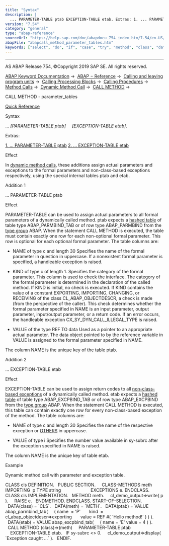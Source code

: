 ```yaml
---
title: "Syntax"
description: |
  ... PARAMETER-TABLE ptab EXCEPTION-TABLE etab. Extras: 1. ... PARAMETER-TABLE ptab(#!ABAP_ADDITION_1@1@) 2. ... EXCEPTION-TABLE etab(#!ABAP_ADDITION_2@2@) Effect In dynamic method calls(https://help.sap.com/doc/abapdocu_754_index_htm/7.54/en-US/abapcall_method_dynamic.htm), t
version: "7.54"
category: "general"
type: "abap-reference"
sourceUrl: "https://help.sap.com/doc/abapdocu_754_index_htm/7.54/en-US/abapcall_method_parameter_tables.htm"
abapFile: "abapcall_method_parameter_tables.htm"
keywords: ["select", "do", "if", "case", "try", "method", "class", "data", "internal-table", "abapcall", "parameter", "tables"]
---
```


* * *

AS ABAP Release 754, ©Copyright 2019 SAP SE. All rights reserved.

[ABAP Keyword Documentation](https://help.sap.com/doc/abapdocu_754_index_htm/7.54/en-US/abenabap.htm) →  [ABAP − Reference](https://help.sap.com/doc/abapdocu_754_index_htm/7.54/en-US/abenabap_reference.htm) →  [Calling and leaving program units](https://help.sap.com/doc/abapdocu_754_index_htm/7.54/en-US/abenabap_execution.htm) →  [Calling Processing Blocks](https://help.sap.com/doc/abapdocu_754_index_htm/7.54/en-US/abencall_processing_blocks.htm) →  [Calling Procedures](https://help.sap.com/doc/abapdocu_754_index_htm/7.54/en-US/abencall_procedures.htm) →  [Method Calls](https://help.sap.com/doc/abapdocu_754_index_htm/7.54/en-US/abenmethod_calls.htm) →  [Dynamic Method Call](https://help.sap.com/doc/abapdocu_754_index_htm/7.54/en-US/abenmethod_calls_dynamic.htm) →  [CALL METHOD](https://help.sap.com/doc/abapdocu_754_index_htm/7.54/en-US/abapcall_method_dynamic.htm) → 

CALL METHOD - parameter\_tables

[Quick Reference](https://help.sap.com/doc/abapdocu_754_index_htm/7.54/en-US/abapcall_method_shortref.htm)

Syntax

... *\[*PARAMETER-TABLE ptab*\]*
    *\[*EXCEPTION-TABLE etab*\]*.

Extras:

[1\. ... PARAMETER-TABLE ptab](#!ABAP_ADDITION_1@1@)
[2\. ... EXCEPTION-TABLE etab](#!ABAP_ADDITION_2@2@)

Effect

In [dynamic method calls](https://help.sap.com/doc/abapdocu_754_index_htm/7.54/en-US/abapcall_method_dynamic.htm), these additions assign actual parameters and exceptions to the formal parameters and non-class-based exceptions respectively, using the special internal tables ptab and etab.

Addition 1

... PARAMETER-TABLE ptab

Effect

PARAMETER-TABLE can be used to assign actual parameters to all formal parameters of a dynamically called method. ptab expects a [hashed table](https://help.sap.com/doc/abapdocu_754_index_htm/7.54/en-US/abenhashed_table_glosry.htm "Glossary Entry") of table type ABAP\_PARMBIND\_TAB or of row type ABAP\_PARMBIND from the [type group](https://help.sap.com/doc/abapdocu_754_index_htm/7.54/en-US/abentype_group_1_glosry.htm "Glossary Entry") ABAP. When the statement CALL METHOD is executed, the table must contain exactly one row for each non-optional formal parameter. This row is optional for each optional formal parameter. The table columns are:

-   NAME of type c and length 30
    Specifies the name of the formal parameter in question in uppercase. If a nonexistent formal parameter is specified, a handleable exception is raised.
    
-   KIND of type c of length 1.
    Specifies the category of the formal parameter. This column is used to check the interface. The category of the formal parameter is determined in the declaration of the called method. If KIND is initial, no check is executed. If KIND contains the value of a constant EXPORTING, IMPORTING, CHANGING, or RECEIVING of the class CL\_ABAP\_OBJECTDESCR, a check is made (from the perspective of the caller). This check determines whether the formal parameter specified in NAME is an input parameter, output parameter, input/output parameter, or a return code. If an error occurs, the handleable exception CX\_SY\_DYN\_CALL\_ILLEGAL\_TYPE is raised.
    
-   VALUE of the type REF TO data
    Used as a pointer to an appropriate actual parameter. The data object pointed to by the reference variable in VALUE is assigned to the formal parameter specified in NAME.
    

The column NAME is the unique key of the table ptab.

Addition 2

... EXCEPTION-TABLE etab

Effect

EXCEPTION-TABLE can be used to assign return codes to all [non-class-based exceptions](https://help.sap.com/doc/abapdocu_754_index_htm/7.54/en-US/abenexceptions_non_class.htm) of a dynamically called method. etab expects a [hashed table](https://help.sap.com/doc/abapdocu_754_index_htm/7.54/en-US/abenhashed_table_glosry.htm "Glossary Entry") of table type ABAP\_EXCPBIND\_TAB or of row type ABAP\_EXCPBIND from the [type group](https://help.sap.com/doc/abapdocu_754_index_htm/7.54/en-US/abentype_group_1_glosry.htm "Glossary Entry") ABAP. When the statement CALL METHOD is executed, this table can contain exactly one row for every non-class-based exception of the method. The table columns are:

-   NAME of type c and length 30
    Specifies the name of the respective exception or [OTHERS](https://help.sap.com/doc/abapdocu_754_index_htm/7.54/en-US/abapcall_method_parameters.htm) in uppercase.
    
-   VALUE of type i
    Specifies the number value available in sy-subrc after the exception specified in NAME is raised.
    

The column NAME is the unique key of table etab.

Example

Dynamic method call with parameter and exception table.

CLASS cls DEFINITION.
  PUBLIC SECTION.
    CLASS-METHODS meth IMPORTING  p TYPE string
                       EXCEPTIONS e.
ENDCLASS.
CLASS cls IMPLEMENTATION.
  METHOD meth.
    cl\_demo\_output=>write( p ).
    RAISE e.
  ENDMETHOD.
ENDCLASS.
START-OF-SELECTION.
  DATA(class) = \`CLS\`.
  DATA(meth) = \`METH\`.
  DATA(ptab) = VALUE abap\_parmbind\_tab(
    ( name  = 'P'
      kind  = cl\_abap\_objectdescr=>exporting
      value = REF #( \`Hello method!\` ) ) ).
  DATA(etab) = VALUE abap\_excpbind\_tab(
    ( name = 'E' value = 4 ) ).
  CALL METHOD (class)=>(meth)
    PARAMETER-TABLE ptab
    EXCEPTION-TABLE etab.
  IF sy-subrc <> 0.
    cl\_demo\_output=>display( \`Exception caught ...\` ).
  ENDIF.